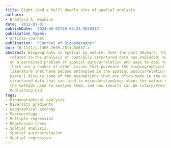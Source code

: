 ```yaml
---
title: Eight (and a half) deadly sins of spatial analysis
authors:
- Bradford A. Hawkins
date: '2012-01-01'
publishDate: '2024-06-05T20:56:23.902941Z'
publication_types:
- article-journal
publication: '*Journal of Biogeography*'
doi: 10.1111/j.1365-2699.2011.02637.x
abstract: Biogeography is spatial by nature. Over the past 20years, the literature
  related to the analysis of spatially structured data has exploded, much of it focused
  on a perceived problem of spatial autocorrelation and ways to deal with it. However,
  there are a number of other issues that permeate the biogeographical and macroecological
  literature that have become entangled in the spatial autocorrelation web. In this
  piece I discuss some of the assumptions that are often made in the analysis of spatially
  structured data that can lead to misunderstandings about the nature of spatial data,
  the methods used to analyse them, and how results can be interpreted. © 2011 Blackwell
  Publishing Ltd.
tags:
- Biogeographical analysis
- Diversity gradients
- Geographical ecology
- Macroecology
- Multiple regression
- Regression trees
- Spatial analysis
- Spatial autocorrelation
- Spatial regression
---
```

